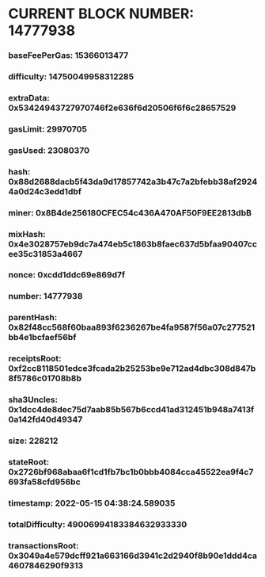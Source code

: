 # CURRENT BLOCK NUMBER: 14777938

### baseFeePerGas: 15366013477
### difficulty: 14750049958312285
### extraData: 0x53424943727970746f2e636f6d20506f6f6c28657529
### gasLimit: 29970705
### gasUsed: 23080370
### hash: 0x88d2688dacb5f43da9d17857742a3b47c7a2bfebb38af29244a0d24c3edd1dbf
### miner: 0x8B4de256180CFEC54c436A470AF50F9EE2813dbB
### mixHash: 0x4e3028757eb9dc7a474eb5c1863b8faec637d5bfaa90407ccee35c31853a4667
### nonce: 0xcdd1ddc69e869d7f
### number: 14777938
### parentHash: 0x82f48cc568f60baa893f6236267be4fa9587f56a07c277521bb4e1bcfaef56bf
### receiptsRoot: 0xf2cc8118501edce3fcada2b25253be9e712ad4dbc308d847b8f5786c01708b8b
### sha3Uncles: 0x1dcc4de8dec75d7aab85b567b6ccd41ad312451b948a7413f0a142fd40d49347
### size: 228212
### stateRoot: 0x2726bf968abaa6f1cd1fb7bc1b0bbb4084cca45522ea9f4c7693fa58cfd956bc
### timestamp: 2022-05-15 04:38:24.589035
### totalDifficulty: 49006994183384632933330
### transactionsRoot: 0x3049a4e579dcff921a663166d3941c2d2940f8b90e1ddd4ca4607846290f9313
